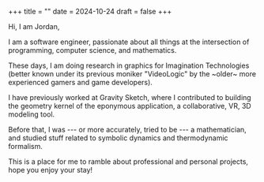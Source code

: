 +++
title =  ""
date = 2024-10-24
draft = false
+++

Hi, I am Jordan,

I am a software engineer, passionate about all things at the intersection of programming, computer
science, and mathematics.

These days, I am doing research in graphics for Imagination Technologies (better known under its
previous moniker "VideoLogic" by the ~older~ more experienced gamers and game developers).

I have previously worked at Gravity Sketch, where I contributed to building the geometry kernel of
the eponymous application, a collaborative, VR, 3D modeling tool.

Before that, I was --- or more accurately, tried to be --- a mathematician, and studied stuff related to symbolic dynamics and thermodynamic
formalism.

This is a place for me to ramble about professional and personal projects, hope you enjoy your stay!
